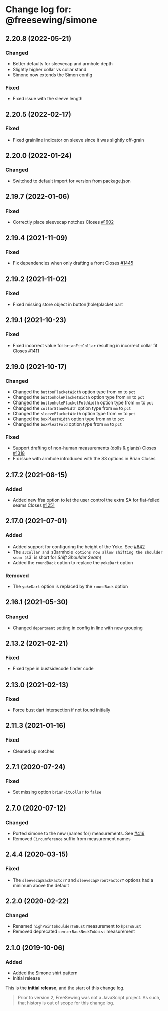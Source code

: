 # Change log for: @freesewing/simone


## 2.20.8 (2022-05-21)

### Changed

 - Better defaults for sleevecap and armhole depth
 - Slightly higher collar vs collar stand
 - Simone now extends the Simon config

### Fixed

 - Fixed issue with the sleeve length

## 2.20.5 (2022-02-17)

### Fixed

 - Fixed grainline indicator on sleeve since it was slightly off-grain

## 2.20.0 (2022-01-24)

### Changed

 - Switched to default import for version from package.json

## 2.19.7 (2022-01-06)

### Fixed

 - Correctly place sleevecap notches Closes [#1602](https://github.com/freesewing/freesewing/issues/1602)

## 2.19.4 (2021-11-09)

### Fixed

 - Fix dependencies when only drafting a front Closes [#1445](https://github.com/freesewing/freesewing/issues/1445)

## 2.19.2 (2021-11-02)

### Fixed

 - Fixed missing store object in button(hole)placket part

## 2.19.1 (2021-10-23)

### Fixed

 - Fixed incorrect value for `brianFitCollar` resulting in incorrect collar fit Closes [#1411](https://github.com/freesewing/freesewing/issues/1411)

## 2.19.0 (2021-10-17)

### Changed

 - Changed the `buttonPlacketWidth` option type from `mm` to `pct`
 - Changed the `buttonholePlacketWidth` option type from `mm` to `pct`
 - Changed the `buttonholePlacketFoldWidth` option type from `mm` to `pct`
 - Changed the `collarStandWidth` option type from `mm` to `pct`
 - Changed the `sleevePlacketWidth` option type from `mm` to `pct`
 - Changed the `boxPleatWidth` option type from `mm` to `pct`
 - Changed the `boxPleatFold` option type from `mm` to `pct`

### Fixed

 - Support drafting of non-human measurements (dolls & giants) Closes [#1318](https://github.com/freesewing/freesewing/issues/1318)
 - Fix issue with armhole introduced with the S3 options in Brian Closes

## 2.17.2 (2021-08-15)

### Added

 - Added new ffsa option to let the user control the extra SA for flat-felled seams Closes [#1251](https://github.com/freesewing/freesewing/issues/1251)

## 2.17.0 (2021-07-01)

### Added

 - Added support for configuring the height of the Yoke. See [#642](https://github.com/freesewing/freesewing/issues/642)
 - The `s3collar and `s3armhole` options now allow shifting the shoulder seam (`s3` is short for *Shift Shoulder Seam*)
 - Added the `roundBack` option to replace the `yokeDart` option

### Removed

 - The `yokeDart` option is replaced by the `roundBack` option

## 2.16.1 (2021-05-30)

### Changed

 - Changed `department` setting in config in line with new grouping

## 2.13.2 (2021-02-21)

### Fixed

 - Fixed type in bustsidecode finder code

## 2.13.0 (2021-02-13)

### Fixed

 - Force bust dart intersection if not found initially

## 2.11.3 (2021-01-16)

### Fixed

 - Cleaned up notches

## 2.7.1 (2020-07-24)

### Fixed

 - Set missing option `brianFitCollar` to `false`

## 2.7.0 (2020-07-12)

### Changed

 - Ported simone to the new (names for) measurements. See [#416](https://github.com/freesewing/freesewing/issues/416)
 - Removed `Circumference` suffix from measurement names

## 2.4.4 (2020-03-15)

### Fixed

 - The `sleevecapBackFactorY` and `sleevecapFrontFactorY` options had a minimum above the default

## 2.2.0 (2020-02-22)

### Changed

 - Renamed `highPointShoulderToBust` measurement to `hpsToBust`
 - Removed deprecated `centerBackNeckToWaist` measurement

## 2.1.0 (2019-10-06)

### Added

 - Added the Simone shirt pattern
 - Initial release


This is the **initial release**, and the start of this change log.

> Prior to version 2, FreeSewing was not a JavaScript project.
> As such, that history is out of scope for this change log.

